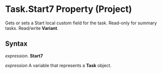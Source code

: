 
# Task.Start7 Property (Project)

Gets or sets a Start local custom field for the task. Read-only for summary tasks. Read/write  **Variant**.


## Syntax

 _expression_. **Start7**

 _expression_ A variable that represents a **Task** object.

